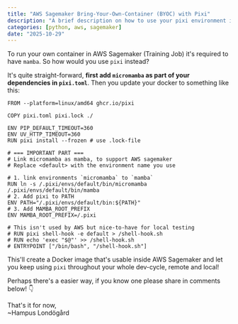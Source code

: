```yaml
---
title: "AWS Sagemaker Bring-Your-Own-Container (BYOC) with Pixi"
description: "A brief description on how to use your pixi environment inside a custom docker container on AWS Sagemaker (i.e. BYOC)"
categories: [python, aws, sagemaker]
date: "2025-10-29"
---
```


To run your own container in AWS Sagemaker (Training Job) it's required to have `mamba`. So how would you use `pixi` instead?

It's quite straight-forward, **first add `micromamba` as part of your dependencies in `pixi.toml`**. Then you update your docker to something like this:

```docker
FROM --platform=linux/amd64 ghcr.io/pixi

COPY pixi.toml pixi.lock ./

ENV PIP_DEFAULT_TIMEOUT=360
ENV UV_HTTP_TIMEOUT=360
RUN pixi install --frozen # use .lock-file

# === IMPORTANT PART ===
# Link micromamba as mamba, to support AWS sagemaker
# Replace <default> with the environment name you use

# 1. link environments `micromamba` to `mamba`
RUN ln -s /.pixi/envs/default/bin/micromamba /.pixi/envs/default/bin/mamba
# 2. Add pixi to PATH
ENV PATH="/.pixi/envs/default/bin:${PATH}"
# 3. Add MAMBA_ROOT_PREFIX
ENV MAMBA_ROOT_PREFIX=/.pixi

# This isn't used by AWS but nice-to-have for local testing
# RUN pixi shell-hook -e default > /shell-hook.sh
# RUN echo 'exec "$@"' >> /shell-hook.sh
# ENTRYPOINT ["/bin/bash", "/shell-hook.sh"]
```

This'll create a Docker image that's usable inside AWS Sagemaker and let you keep using `pixi` throughout your whole dev-cycle, remote and local!

Perhaps there's a easier way, if you know one please share in comments below! 👇

That's it for now,  
~Hampus Londögård

